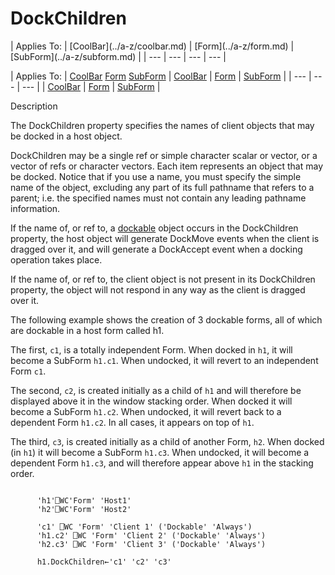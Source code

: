 




<h1 class="heading"><span class="name">DockChildren</span></h1>
| Applies To: | [CoolBar](../a-z/coolbar.md) | [Form](../a-z/form.md) | [SubForm](../a-z/subform.md) |
| --- | --- | --- | ---  |

| Applies To: | [CoolBar](../a-z/coolbar.md) [Form](../a-z/form.md) [SubForm](../a-z/subform.md) | [CoolBar](../a-z/coolbar.md) | [Form](../a-z/form.md) | [SubForm](../a-z/subform.md) |
| --- | --- | ---  |
| [CoolBar](../a-z/coolbar.md) | [Form](../a-z/form.md) | [SubForm](../a-z/subform.md) |


Description


The DockChildren property specifies the names of client objects that may be docked in a host object.



DockChildren may be a single ref or simple character scalar or vector, or a vector of refs or character vectors. Each item represents an object that may be docked. Notice that if you use a name, you must specify the simple name of the object, excluding any part of its full pathname that refers to a parent; i.e. the specified names must not contain any leading pathname information.


If the name of, or ref to, a [dockable](../a-z/dockable.md) object occurs in the DockChildren property, the host object will generate DockMove events when the client is dragged over it, and will generate a DockAccept event when a docking operation takes place.


If the name of, or ref to, the client object is not present in its DockChildren property, the object will not respond in any way as the client is dragged over it.


The following example shows the creation of 3 dockable forms, all of which are dockable in a host form called h1.


The first, `c1`, is a totally independent Form. When docked in `h1`, it will become a SubForm `h1.c1`. When undocked, it will revert to an independent Form `c1`.


The second, `c2`, is created initially as a child of `h1` and will therefore be displayed above it in the window stacking order. When docked it will become a SubForm `h1.c2`. When undocked, it will revert back to a dependent Form `h1.c2`. In all cases, it appears on top of `h1`.


The third, `c3`, is created initially as a child of another Form, `h2`. When docked (in `h1`) it will become a SubForm `h1.c3`. When undocked, it will become a dependent Form `h1.c3`, and will therefore appear above `h1` in the stacking order.
```apl

      'h1'⎕WC'Form' 'Host1' 
      'h2'⎕WC'Form' 'Host2' 
			
      'c1' ⎕WC 'Form' 'Client 1' ('Dockable' 'Always')
      'h1.c2' ⎕WC 'Form' 'Client 2' ('Dockable' 'Always')
      'h2.c3' ⎕WC 'Form' 'Client 3' ('Dockable' 'Always')

      h1.DockChildren←'c1' 'c2' 'c3'
```


